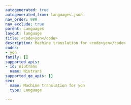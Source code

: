 ```yaml
---
autogenerated: true
autogenerated_from: languages.json
nav_order: 999
nav_exclude: true
parent: Languages
layout: language
title: <code>yon</code>
description: Machine translation for <code>yon</code>
codes:
- yon
family: []
supported_apis:
- id: niutrans
  name: Niutrans
supported_qe_apis: []
seo:
  name: Machine translation for yon
  type: Language

---
```



